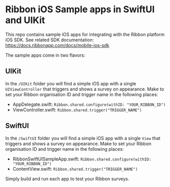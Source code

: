 # Ribbon iOS Sample apps in SwiftUI and UIKit

This repo contains sample iOS apps for integrating with the Ribbon platform iOS SDK.
See related SDK documentation: https://docs.ribbonapp.com/docs/mobile-ios-sdk

The sample apps come in two flavors:

## UIKit

In the `/UIKit` folder you will find a simple iOS app with a single `UIViewController` that triggers and shows a survey on appearance.
Make to set your Ribbon organisation ID and trigger name in the following places:
- AppDelegate.swift: `Ribbon.shared.configure(withID: "YOUR_RIBBON_ID")`
- ViewController.swift: `Ribbon.shared.trigger("TRIGGER_NAME")`

## SwiftUI

In the `/SwiftUI` folder you will find a simple iOS app with a single `View` that triggers and shows a survey on appearance.
Make to set your Ribbon organisation ID and trigger name in the following places:
- RibbonSwiftUISampleApp.swift: `Ribbon.shared.configure(withID: "YOUR_RIBBON_ID")`
- ContentView.swift: `Ribbon.shared.trigger("TRIGGER_NAME")`

Simply build and run each app to test your Ribbon surveys.